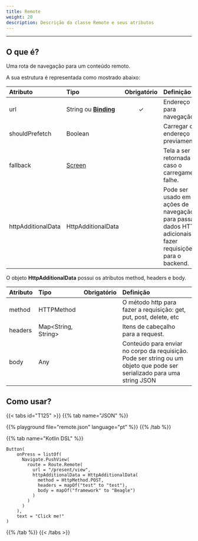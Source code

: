 ```yaml
---
title: Remote
weight: 20
description: Descrição da classe Remote e seus atributos
---
```


---

## O que é? <a id="definicao"></a>

Uma rota de navegação para um conteúdo remoto.

A sua estrutura é representada como mostrado abaixo:

<table>
  <thead>
    <tr>
      <th style="text-align:left"><strong>Atributo</strong>
      </th>
      <th style="text-align:left"><strong>Tipo</strong>
      </th>
      <th style="text-align:center">Obrigat&#xF3;rio</th>
      <th style="text-align:left"><strong>Defini&#xE7;&#xE3;o</strong>
      </th>
    </tr>
  </thead>
  <tbody>
    <tr>
      <td style="text-align:left">url</td>
      <td style="text-align:left">
        String ou
        <a href="https://docs.usebeagle.io/v/v1.0-en/api/context#bindings"><strong>Binding</strong></a>
      </td>
      <td style="text-align:center">&#x2713;</td>
      <td style="text-align:left">Endere&#xE7;o para navega&#xE7;&#xE3;o.</td>
    </tr>
    <tr>
      <td style="text-align:left">shouldPrefetch</td>
      <td style="text-align:left">Boolean</td>
      <td style="text-align:center"></td>
      <td style="text-align:left">Carregar o endere&#xE7;o previamente.</td>
    </tr>
    <tr>
      <td style="text-align:left">fallback</td>
      <td style="text-align:left"><a href="../../../screen/">Screen</a>
      </td>
      <td style="text-align:center"></td>
      <td style="text-align:left">Tela a ser retornada caso o carregamento falhe.</td>
    </tr>
    <tr>
      <td style="text-align:left">httpAdditionalData</td>
      <td style="text-align:left">HttpAdditionalData</td>
      <td style="text-align:center"></td>
      <td style="text-align:left">Pode ser usado em ações de navegação para passar dados HTTP adicionais ao fazer requisições para o backend.</td>
    </tr>
  </tbody>
</table>

O objeto **HttpAdditionalData** possui os atributos method, headers e body.

| **Atributo**| **Tipo** | Obrigatório | Definição|
| :---------| :-----| :---: | :--------|
| method | HTTPMethod |   | O método http para fazer a requisição: get, put, post, delete, etc |
| headers | Map<String, String> |  | Itens de cabeçalho para a request. |
| body | Any  |   |  Conteúdo para enviar no corpo da requisição. Pode ser string ou um objeto que pode ser serializado para uma string JSON|

## Como usar?

{{< tabs id="T125" >}}
{{% tab name="JSON" %}}
<!-- json-playground:remote.json
{
  "_beagleComponent_": "beagle:button",
  "text": "Click me!",
  "onPress": [
    {
      "_beagleAction_": "beagle:pushView",
      "route": {
        "url": "/present/view",
        "shouldPrefetch": false,
        "httpAdditionalData": {
            "method" : "POST",
            "headers" : { "test" : "test" },
            "body" : {
            "framework":"Beagle"
          }
        }
      }
    }
  ]
}
-->

{{% playground file="remote.json" language="pt" %}}
{{% /tab %}}

{{% tab name="Kotlin DSL" %}}
```
Button(
    onPress = listOf(
      Navigate.PushView(
        route = Route.Remote(
          url = "/present/view",
          httpAdditionalData = HttpAdditionalData(
            method = HttpMethod.POST,
            headers = mapOf("test" to "test"),
            body = mapOf("framework" to "Beagle")
          )
        )
      )
    ),
    text = "Click me!"
)
```
{{% /tab %}}
{{< /tabs >}}
